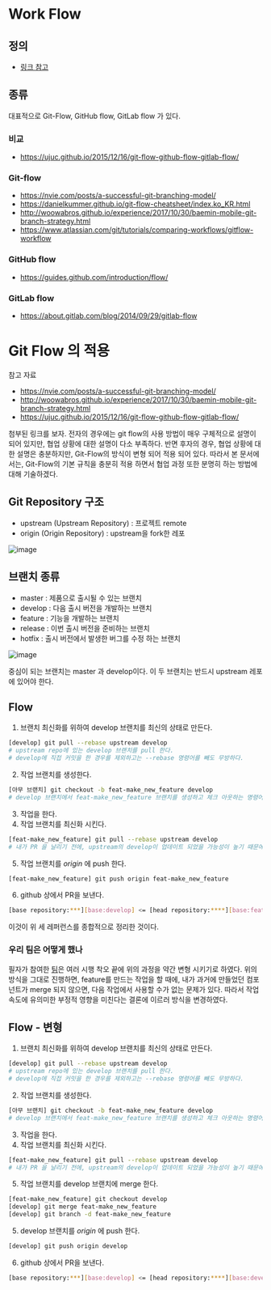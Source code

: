 # Work Flow

## 정의

- [링크 참고](https://en.wikipedia.org/wiki/Workflow)

## 종류

대표적으로 Git-Flow, GitHub flow, GitLab flow 가 있다.

### 비교

-  https://ujuc.github.io/2015/12/16/git-flow-github-flow-gitlab-flow/ 

### Git-flow

- https://nvie.com/posts/a-successful-git-branching-model/
- https://danielkummer.github.io/git-flow-cheatsheet/index.ko_KR.html
- http://woowabros.github.io/experience/2017/10/30/baemin-mobile-git-branch-strategy.html
- https://www.atlassian.com/git/tutorials/comparing-workflows/gitflow-workflow

### GitHub flow

- https://guides.github.com/introduction/flow/ 

### GitLab flow

-  https://about.gitlab.com/blog/2014/09/29/gitlab-flow





# Git Flow 의 적용

참고 자료

- https://nvie.com/posts/a-successful-git-branching-model/
- http://woowabros.github.io/experience/2017/10/30/baemin-mobile-git-branch-strategy.html 
-  https://ujuc.github.io/2015/12/16/git-flow-github-flow-gitlab-flow/ 

첨부된 링크를 보자. 전자의 경우에는 git flow의 사용 방법이 매우 구체적으로 설명이 되어 있지만, 협업 상황에 대한 설명이 다소 부족하다. 반면 후자의 경우, 협업 상황에 대한 설명은 충분하지만, Git-Flow의 방식이 변형 되어 적용 되어 있다. 따라서 본 문서에서는, Git-Flow의 기본 규칙을 충분히 적용 하면서 협업 과정 또한 분명히 하는 방법에 대해 기술하겠다.

## Git Repository 구조

- upstream (Upstream Repository) : 프로젝트 remote
- origin (Origin Repository) : upstream을 fork한 레포

![image](https://user-images.githubusercontent.com/40619551/68527652-9450f780-032c-11ea-81ee-b2fa6fd2914f.png)



## 브랜치 종류

- master : 제품으로 출시될 수 있는 브랜치
- develop : 다음 출시 버전을 개발하는 브랜치
- feature : 기능을 개발하는 브랜치
- release : 이번 출시 버전을 준비하는 브랜치
- hotfix : 출시 버전에서 발생한 버그를 수정 하는 브랜치

![image](https://user-images.githubusercontent.com/40619551/68527668-dbd78380-032c-11ea-9903-4422cc19b0e6.png)

중심이 되는 브랜치는 master 과 develop이다. 이 두 브랜치는 반드시 upstream 레포에 있어야 한다.



## Flow

1. 브랜치 최신화를 위하여 develop 브랜치를 최신의 상태로 만든다.

```bash
[develop] git pull --rebase upstream develop
# upstream repo에 있는 develop 브랜치를 pull 한다.
# develop에 직접 커밋을 한 경우를 제외하고는 --rebase 명령어를 빼도 무방하다.
```

2. 작업 브랜치를 생성한다.

```bash
[아무 브랜치] git checkout -b feat-make_new_feature develop
# develop 브랜치에서 feat-make_new_feature 브랜치를 생성하고 체크 아웃하는 명령어.
```

3. 작업을 한다.
4. 작업 브랜치를 최신화 시킨다.

```bash
[feat-make_new_feature] git pull --rebase upstream develop
# 내가 PR 을 날리기 전에, upstream의 develop이 업데이트 되었을 가능성이 높기 때문에, rebase를 먼저 해준다.
```

5. 작업 브랜치를 *origin* 에 push 한다.

```bash
[feat-make_new_feature] git push origin feat-make_new_feature
```

6. github 상에서 PR을 보낸다.

```bash
[base repository:***][base:develop] <= [head repository:****][base:feat-make_new_feature]
```

이것이 위 세 레퍼런스를 종합적으로 정리한 것이다.



### 우리 팀은 어떻게 했나

필자가 참여한 [팀](https://github.com/connect-foundation/2019-03)은 여러 시행 착오 끝에 위의 과정을 약간 변형 시키기로 하였다. 위의 방식을 그대로 진행하면, feature를 만드는 작업을 할 때에, 내가 과거에 만들었던 컴포넌트가 merge 되지 않으면, 다음 작업에서 사용할 수가 없는 문제가 있다. 따라서 작업 속도에 유의미한 부정적 영향을 미친다는 결론에 이르러 방식을 변경하였다.

## Flow - 변형

1. 브랜치 최신화를 위하여 develop 브랜치를 최신의 상태로 만든다.

```bash
[develop] git pull --rebase upstream develop
# upstream repo에 있는 develop 브랜치를 pull 한다.
# develop에 직접 커밋을 한 경우를 제외하고는 --rebase 명령어를 빼도 무방하다.
```

2. 작업 브랜치를 생성한다.

```bash
[아무 브랜치] git checkout -b feat-make_new_feature develop
# develop 브랜치에서 feat-make_new_feature 브랜치를 생성하고 체크 아웃하는 명령어.
```

3. 작업을 한다.
4. 작업 브랜치를 최신화 시킨다.

```bash
[feat-make_new_feature] git pull --rebase upstream develop
# 내가 PR 을 날리기 전에, upstream의 develop이 업데이트 되었을 가능성이 높기 때문에, rebase를 먼저 해준다.
```

5. 작업 브랜치를 develop 브랜치에 merge 한다.

```bash
[feat-make_new_feature] git checkout develop
[develop] git merge feat-make_new_feature
[develop] git branch -d feat-make_new_feature
```

5. develop 브랜치를 *origin* 에 push 한다.

```bash
[develop] git push origin develop
```

6. github 상에서 PR을 보낸다.

```bash
[base repository:***][base:develop] <= [head repository:****][base:develop]
```